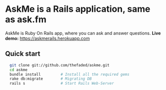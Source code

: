 # AskMe is a Rails application, same as ask.fm
AskMe is Ruby On Rails app, where you can ask and answer questions.
**Live demo:** https://askmerails.herokuapp.com

## Quick start
```bash
  git clone git://github.com/thefaded/askme.git
  cd askme
  bundle install         # Install all the required gems
  rake db:migrate        # Migrating DB
  rails s                # Start Rails Web-Server
```
